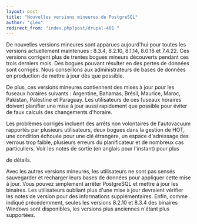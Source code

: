 ```yaml
---
layout: post
title: "Nouvelles versions mineures de PostgreSQL"
author: "gleu"
redirect_from: "index.php?post/drupal-401 "
---
```




<p>De nouvelles versions mineures sont apparues aujourd'hui pour toutes les versions actuellement maintenues : 8.3.4, 8.2.10, 8.1.14, 8.0.18 et 7.4.22. Ces versions corrigent plus de trentes bogues mineurs découverts pendant ces trois derniers mois. Des bogues pouvant résulter en des pertes de données sont corrigés. Nous conseillons aux administrateurs de bases de données en production de mettre à jour dès que possible.</p>

<p>De plus, ces versions mineures contiennent des mises à jour pour les fuseaux horaires suivants&nbsp;: Argentine, Bahamas, Brésil, Maurice, Maroc, Pakistan, Palestine et Paraguay. Les utilisateurs de ces fuseaux horaires doivent planifier une mise à jour aussi rapidement que possible pour éviter de faux calculs des changements d'horaire.</p>

<p>Les problèmes corrigés incluent des arrêts non volontaires de l'autovacuum rapportés par plusieurs utilisateurs, deux bogues dans la gestion de HOT, une condition échouée pour une clé étrangère, un espace d'adressage des verrous trop faible, plusieurs erreurs du planificateur et de nombreux cas particuliers. Voir les notes de sortie (en anglais pour l'instant) pour plus

de détails.</p>

<p>Avec les autres versions mineures, les utilisateurs ne sont pas sensés sauvegarder et recharger leurs bases de données pour appliquer cette mise à jour. Vous pouvez simplement arrêter PostgreSQL et mettre à jour les binaires. Les utilisateurs oubliant plus d'une mise à jour devraient vérifier les notes de version pour des informations supplémentaires. Enfin, comme indiqué précédemment, seules les versions 8.2.10 et 8.3.4 des binaires Windows sont disponibles, les versions plus anciennes n'étant plus supportées.</p>